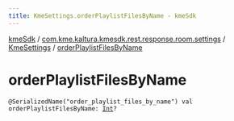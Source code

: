 ```yaml
---
title: KmeSettings.orderPlaylistFilesByName - kmeSdk
---
```


[kmeSdk](../../index.html) / [com.kme.kaltura.kmesdk.rest.response.room.settings](../index.html) / [KmeSettings](index.html) / [orderPlaylistFilesByName](./order-playlist-files-by-name.html)

# orderPlaylistFilesByName

`@SerializedName("order_playlist_files_by_name") val orderPlaylistFilesByName: `[`Int`](https://kotlinlang.org/api/latest/jvm/stdlib/kotlin/-int/index.html)`?`